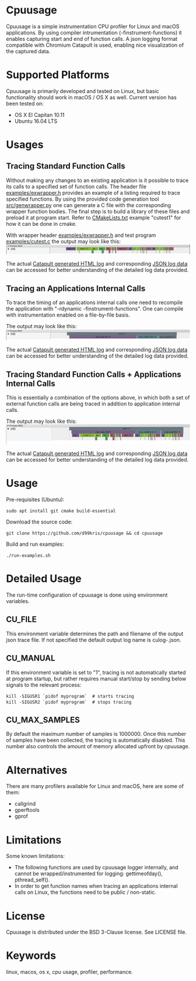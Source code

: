 Cpuusage
========
Cpuusage is a simple instrumentation CPU profiler for Linux and macOS applications.
By using compiler intrumentation (-finstrument-functions) it enables capturing start and end of function
calls. A json logging format compatible with Chromium Catapult is used, enabling nice visualization of the
captured data.

Supported Platforms
===================
Cpuusage is primarily developed and tested on Linux, but basic
functionality should work in macOS / OS X as well. Current version has been tested on:
- OS X El Capitan 10.11
- Ubuntu 16.04 LTS

Usages
======
Tracing Standard Function Calls
-------------------------------
Without making any changes to an existing application is it possible to trace its calls to a specified
set of function calls. The header file
[examples/exwrapper.h](https://raw.githubusercontent.com/d99kris/cpuusage/master/examples/exwrapper.h)
provides an example of a listing required to trace specified functions. By using the provided code
generation tool
[src/genwrapper.py](https://raw.githubusercontent.com/d99kris/cpuusage/master/src/genwrapper.py) one can
generate a C file with the corresponding wrapper function bodies. The final step is to build a library of
these files and preload it at program start. Refer to 
[CMakeLists.txt](https://raw.githubusercontent.com/d99kris/cpuusage/master/CMakeLists.txt) example
"cutest1" for how it can be done in cmake.

With wrapper header
[examples/exwrapper.h](https://raw.githubusercontent.com/d99kris/cpuusage/master/examples/exwrapper.h)
and test program
[examples/cutest.c](https://raw.githubusercontent.com/d99kris/cpuusage/master/examples/cutest.c)
the output may look like this:
![culog1 screenshot](/doc/culog1.png)

The actual
[Catapult generated HTML log](https://raw.githubusercontent.com/d99kris/cpuusage/master/doc/culog1.html)
and corresponding
[JSON log data](https://raw.githubusercontent.com/d99kris/cpuusage/master/doc/culog1.json)
can be accessed for better understanding of the detailed log data provided.

Tracing an Applications Internal Calls
--------------------------------------
To trace the timing of an applications internal calls one need to recompile the application with 
"-rdynamic -finstrument-functions". One can compile with instrumentation enabled on a file-by-file basis.

The output may look like this:
![culog2 screenshot](/doc/culog2.png)

The actual
[Catapult generated HTML log](https://raw.githubusercontent.com/d99kris/cpuusage/master/doc/culog2.html)
and corresponding
[JSON log data](https://raw.githubusercontent.com/d99kris/cpuusage/master/doc/culog2.json)
can be accessed for better understanding of the detailed log data provided.

Tracing Standard Function Calls + Applications Internal Calls
-------------------------------------------------------------
This is essentially a combination of the options above, in which both a set of external function calls
are being traced in addition to application internal calls.

The output may look like this:
![culog3 screenshot](/doc/culog3.png)

The actual
[Catapult generated HTML log](https://raw.githubusercontent.com/d99kris/cpuusage/master/doc/culog3.html)
and corresponding
[JSON log data](https://raw.githubusercontent.com/d99kris/cpuusage/master/doc/culog3.json)
can be accessed for better understanding of the detailed log data provided.

Usage
=====
Pre-requisites (Ubuntu):

    sudo apt install git cmake build-essential

Download the source code:

    git clone https://github.com/d99kris/cpuusage && cd cpuusage

Build and run examples:

    ./run-examples.sh
    
Detailed Usage
==============
The run-time configuration of cpuusage is done using environment variables.

CU_FILE
-------
This environment variable determines the path and filename of the output json trace file. If not
specified the default output log name is culog-<PID>.json.

CU_MANUAL
---------
If this environment variable is set to "1", tracing is not automatically started at program startup, but
rather requires manual start/stop by sending below signals to the relevant process:

    kill -SIGUSR1 `pidof myprogram`  # starts tracing
    kill -SIGUSR2 `pidof myprogram`  # stops tracing

CU_MAX_SAMPLES
--------------
By default the maximum number of samples is 1000000. Once this number of samples have been collected, the
tracing is automatically disabled. This number also controls the amount of memory allocated upfront by
cpuusage.

Alternatives
============
There are many profilers available for Linux and macOS, here are some of them:
- callgrind
- gperftools
- gprof

Limitations
===========
Some known limitations:
- The following functions are used by cpuusage logger internally, and cannot be wrapped/instrumented for logging: gettimeofday(), pthread_self().
- In order to get function names when tracing an applications internal calls on Linux, the functions need to be public / non-static.

License
=======
Cpuusage is distributed under the BSD 3-Clause license. See LICENSE file.

Keywords
========
linux, macos, os x, cpu usage, profiler, performance.

